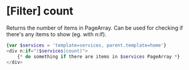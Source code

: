 # [Filter] count

Returns the number of items in PageArray. Can be used for checking if there's any items to show (eg. with n:if).

```php
{var $services = 'template=services, parent.template=home'}
<div n:if="($services|count)">
    {* do something if there are items in $services PageArray *}
</div>
```